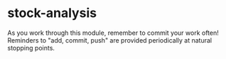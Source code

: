 # stock-analysis
As you work through this module, remember to commit your work often! Reminders to "add, commit, push" are provided periodically at natural stopping points.
